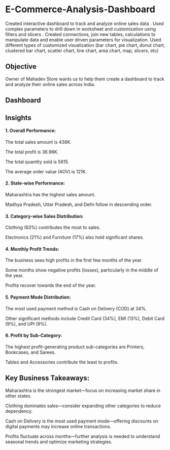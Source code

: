 # E-Commerce-Analysis-Dashboard
Created interactive dashboard to track and analyze online sales data .
Used complex parameters to drill down in worksheet and customization using filters and slicers .
Created connections, join new tables, calculations to manipulate data and enable user driven parameters for visualization.
Used different types of customized visualization (bar chart, pie chart, donut chart, clustered bar chart, scatter chart, line chart, area chart, map, slicers, etc) 

## Objective 
Owner of Mahadev Store wants us to help them create a dashboard to track and analyze their online sales across India.

## Dashboard




## Insights 

#### 1. Overall Performance:

The total sales amount is 438K.

The total profit is 36.96K.

The total quantity sold is 5615.

The average order value (AOV) is 121K.



 #### 2. State-wise Performance:

Maharashtra has the highest sales amount.

Madhya Pradesh, Uttar Pradesh, and Delhi follow in descending order.



#### 3. Category-wise Sales Distribution:

Clothing (63%) contributes the most to sales.

Electronics (21%) and Furniture (17%) also hold significant shares.



#### 4. Monthly Profit Trends:

The business sees high profits in the first few months of the year.

Some months show negative profits (losses), particularly in the middle of the year.

Profits recover towards the end of the year.



#### 5. Payment Mode Distribution:

The most used payment method is Cash on Delivery (COD) at 34%.

Other significant methods include Credit Card (34%), EMI (13%), Debit Card (9%), and UPI (9%).



#### 6. Profit by Sub-Category:

The highest profit-generating product sub-categories are Printers, Bookcases, and Sarees.

Tables and Accessories contribute the least to profits.



## Key Business Takeaways:

Maharashtra is the strongest market—focus on increasing market share in other states.

Clothing dominates sales—consider expanding other categories to reduce dependency.

Cash on Delivery is the most used payment mode—offering discounts on digital payments may increase online transactions.

Profits fluctuate across months—further analysis is needed to understand seasonal trends and optimize marketing strategies.


